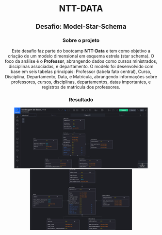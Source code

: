 <div align="center">

# NTT-DATA

## Desafio: Model-Star-Schema

### Sobre o projeto

Este desafio faz parte do bootcamp **NTT-Data** e tem como objetivo a criação de um modelo dimensional em esquema estrela (star schema). O foco da análise é o **Professor**, abrangendo dados como cursos ministrados, disciplinas associadas, e departamento. O modelo foi desenvolvido com base em seis tabelas principais: Professor (tabela fato central), Curso, Disciplina, Departamento, Data, e Matricula, abrangendo informações sobre professores, cursos, disciplinas, departamentos, datas importantes, e registros de matrícula dos professores.

### Resultado
<div>
<img src="img1.jpeg" type="image/jpeg" alt="Print_Screen" height=200>
<img src="img2.jpeg" type="image/jpeg" alt="Print_Screen Zoom" height=200>
</div>
</div>
